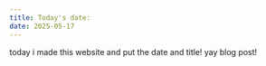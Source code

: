 ```yaml
---
title: Today's date:
date: 2025-05-17
---
```

today i made this website and put the date and title! yay blog post!
